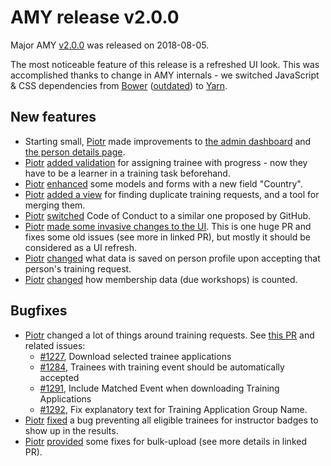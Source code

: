 # AMY release v2.0.0

Major AMY [v2.0.0][] was released on 2018-08-05.

The most noticeable feature of this release is a refreshed UI look. This was
accomplished thanks to change in AMY internals - we switched JavaScript & CSS
dependencies from [Bower][]
([outdated](https://bower.io/blog/2017/how-to-migrate-away-from-bower/)) to
[Yarn][].

## New features

* Starting small, [Piotr][] made improvements to
  [the admin dashboard](https://github.com/swcarpentry/amy/pull/1289) and
  [the person details page](https://github.com/swcarpentry/amy/pull/1290).
* [Piotr][] [added validation](https://github.com/swcarpentry/amy/pull/1295)
  for assigning trainee with progress - now they
  have to be a learner in a training task beforehand.
* [Piotr][] [enhanced](https://github.com/swcarpentry/amy/pull/1297) some
  models and forms with a new field "Country".
* [Piotr][] [added a view](https://github.com/swcarpentry/amy/pull/1300) for
  finding duplicate training requests, and a tool for merging them.
* [Piotr][] [switched](https://github.com/swcarpentry/amy/pull/1302)
  Code of Conduct to a similar one proposed by GitHub.
* [Piotr][] [made some invasive changes to the UI](https://github.com/swcarpentry/amy/pull/1311).
  This is one huge PR and fixes some old issues (see more in linked PR), but
  mostly it should be considered as a UI refresh.
* [Piotr][] [changed](https://github.com/swcarpentry/amy/pull/1313) what data
  is saved on person profile upon accepting that person's training request.
* [Piotr][] [changed](https://github.com/swcarpentry/amy/pull/1314) how
  membership data (due workshops) is counted.

## Bugfixes
* [Piotr][] changed a lot of things around training requests. See
  [this PR](https://github.com/swcarpentry/amy/pull/1293) and related issues:
  * [#1227](https://github.com/swcarpentry/amy/issues/1227), Download selected trainee applications
  * [#1284](https://github.com/swcarpentry/amy/issues/1284), Trainees with training event should be automatically accepted
  * [#1291](https://github.com/swcarpentry/amy/issues/1291), Include Matched Event when downloading Training Applications
  * [#1292](https://github.com/swcarpentry/amy/issues/1292), Fix explanatory text for Training Application Group Name.
* [Piotr][] [fixed](https://github.com/swcarpentry/amy/pull/1296) a bug
  preventing all eligible trainees for instructor badges to show up in the
  results.
* [Piotr][] [provided](https://github.com/swcarpentry/amy/pull/1301) some fixes
  for bulk-upload (see more details in linked PR).


[v2.0.0]: https://github.com/swcarpentry/amy/milestone/47
[Bower]: https://bower.io/
[Yarn]: https://yarnpkg.com/
[Piotr]: https://github.com/pbanaszkiewicz
